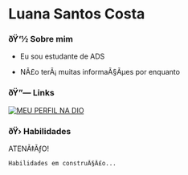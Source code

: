





# Luana Santos Costa


### ðŸ‘½ Sobre mim
   - Eu sou estudante de ADS

   - NÃ£o terÃ¡ muitas informaÃ§Ãµes por enquanto 




### ðŸ”— Links

 [![MEU PERFIL NA DIO](https://camo.githubusercontent.com/5ab7a221b534e8c6760bed4666dc9ac930f63b9e2eeda14923af266b49543d27/68747470733a2f2f696d672e736869656c64732e696f2f62616467652f2d4d657525323050657266696c2532306e6125323044494f2d3330413344433f7374796c653d666f722d7468652d6261646765)](https://www.dio.me/users/luanasantoscosta101)


### ðŸ›  Habilidades

ATENÃ‡ÃƒO!

    Habilidades em construÃ§Ã£o...

